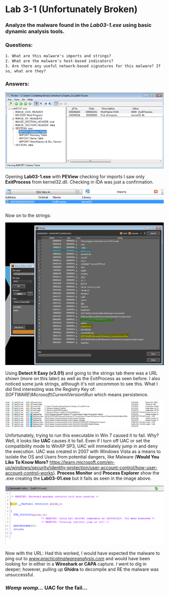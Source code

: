 # Lab 3-1 (Unfortunately Broken)

### Analyze the malware found in the *Lab03-1.exe* using basic dynamic analysis tools.

### Questions:
    1. What are this malware's imports and strings?
    2. What are the malware's host-based indicators?
    3. Are there any useful network-based signatures for this malware? If so, what are they? 

### Answers:
![3-1: Imports with PEView](Images/3-1-1.png)

Opening **Lab03-1.exe** with **PEView** checking for imports I saw only **ExitProcess** from kernel32.dll. Checking in IDA was just a confirmation.

![3-1: Imports with IDA](Images/3-1-1-IDA.png)

Now on to the strings:

![3-1: Strings with Detect It Easy](Images/3-1-2.png)

Using **Detect It Easy (v3.01)** and going to the strings tab there was a URL shown (more on this later) as well as the ExitProcess as seen before. I also noticed some junk strings, although it's not uncommon to see this. What I did find interesting was the Registry Key of: *SOFTWARE\Microsoft\CurrentVersion\Run* which means persistence.

![3-1: Debug with Procmon](Images/3-1-2-Procmon.png)

Unfortunately, trying to run this executable in Win 7 caused it to fail. Why? Well, it looks like **UAC** causes it to fail. Even if I turn off UAC or set the compatibility mode to WinXP SP3, UAC will immediately jump in and deny the execution. UAC was created in 2007 with Windows Vista as a means to isolate the OS and Users from potential dangers, like Malware (**Would You Like To Know More?** https://learn.microsoft.com/en-us/windows/security/identity-protection/user-account-control/how-user-account-control-works). **Process Monitor** and **Process Explorer** show the .exe creating the **Lab03-01.exe** but it fails as seen in the image above.

![3-1: Debug with Ghidra](Images/3-1-2-Ghidra.png)

Now with the URL: Had this worked, I would have expected the malware to ping out to *www.practicalmalwareanalysis.com* and would have been looking for in either in a **Wireshark or CAPA** capture. I went to dig in deeper; however, pulling up **Ghidra** to decompile and RE the malware was unsuccessful.

### *Womp womp...* UAC for the fail...